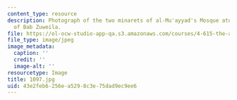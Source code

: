 ```yaml
---
content_type: resource
description: Photograph of the two minarets of al-Mu'ayyad's Mosque atop the salients
  of Bab Zuweila.
file: https://ol-ocw-studio-app-qa.s3.amazonaws.com/courses/4-615-the-architecture-of-cairo-spring-2002/43e2feb6256ea5298c3e75dad9ec9ee6_1097.jpg
file_type: image/jpeg
image_metadata:
  caption: ''
  credit: ''
  image-alt: ''
resourcetype: Image
title: 1097.jpg
uid: 43e2feb6-256e-a529-8c3e-75dad9ec9ee6
---
```

